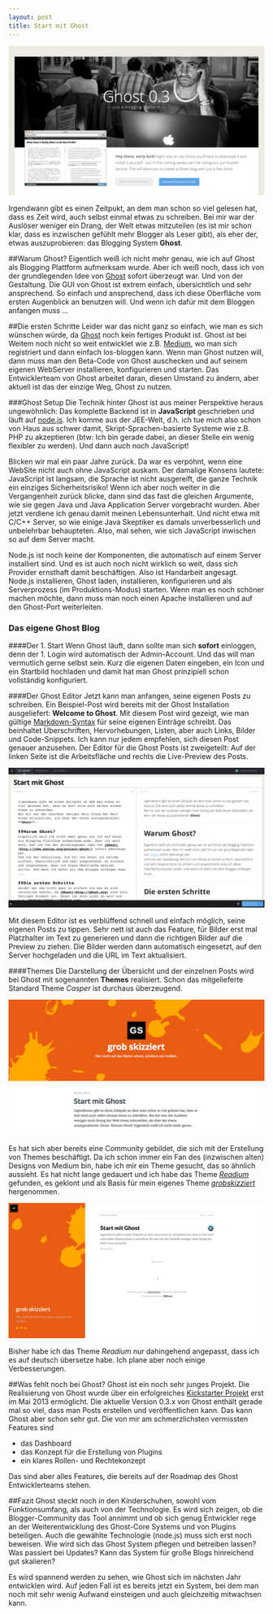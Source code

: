 ```yaml
---
layout: post
title: Start mit Ghost
---
```



![Ghost](/images/Screenshot_Ghost_org.png)

Irgendwann gibt es einen Zeitpukt, an dem man schon so viel gelesen hat, dass es Zeit wird, auch selbst einmal etwas zu schreiben.
Bei mir war der Auslöser weniger ein Drang, der Welt etwas mitzuteilen (es ist mir schon klar, dass es inzwischen gefühlt mehr Blogger als Leser gibt), als eher der, etwas auszuprobieren: das Blogging System **Ghost**.

##Warum Ghost?
Eigentlich weiß ich nicht mehr genau, wie ich auf Ghost als Blogging Plattform aufmerksam wurde. Aber ich weiß noch, dass ich von der grundlegenden Idee von [Ghost](http://john.onolan.org/project-ghost/) sofort überzeugt war. 
Und von der Gestaltung. Die GUI von Ghost ist extrem einfach, übersichtlich und sehr ansprechend. So einfach und ansprechend, dass ich diese Oberfläche vom ersten Augenblick an benutzen will. Und wenn ich dafür mit dem Bloggen anfangen muss ...

##Die ersten Schritte
Leider war das nicht ganz so einfach, wie man es sich wünschen würde, da [Ghost](http://ghost.org) noch kein fertiges Produkt ist. Ghost ist bei Weitem noch nicht so weit entwicklet wie z.B. [Medium](https://medium.com), wo man sich registriert und dann einfach los-bloggen kann. Wenn man Ghost nutzen will, dann muss man den Beta-Code von Ghost auschecken und auf seinem eigenen WebServer installieren, konfigurieren und starten. 
Das Entwicklerteam von Ghost arbeitet daran, diesen Umstand zu ändern, aber aktuell ist das der einzige Weg, Ghost zu nutzen.

###Ghost Setup
Die Technik hinter Ghost ist aus meiner Perspektive heraus ungewöhnlich: Das komplette Backend ist in **JavaScript** geschrieben und läuft auf [node.js](http://nodejs.org). 
Ich komme aus der JEE-Welt, d.h. ich tue mich also schon von Haus aus schwer damit, Skript-Sprachen-basierte Systeme wie z.B. PHP zu akzeptieren (btw: Ich bin gerade dabei, an dieser Stelle ein wenig flexibler zu werden). Und dann auch noch JavaScript!

Blicken wir mal ein paar Jahre zurück. Da war es verpöhnt, wenn eine WebSite nicht auch ohne JavaScript auskam. Der damalige Konsens lautete: JavaScript ist langsam, die Sprache ist nicht ausgereift, die ganze Technik ein einziges Sicherheitsrisiko! 
Wenn ich aber noch weiter in die Vergangenheit zurück blicke, dann sind das fast die gleichen Argumente, wie sie gegen Java und Java Application Server vorgebracht wurden. Aber jetzt verdiene ich genau damit meinen Lebensunterhalt. Und nicht etwa mit C/C++ Server, so wie einige Java Skeptiker es damals unverbesserlich und unbelehrbar behaupteten.
Also, mal sehen, wie sich JavaScript inwischen so auf dem Server macht.

Node.js ist noch keine der Komponenten, die automatisch auf einem Server installiert sind. Und es ist auch noch nicht wirklich so weit, dass sich Provider ernsthaft damit beschäftigen. Also ist Handarbeit angesagt. Node.js installieren, Ghost laden, installieren, konfigurieren und als Serverprozess (im Produktions-Modus) starten. Wenn man es noch schöner machen möchte, dann muss man noch einen Apache installieren und auf den Ghost-Port weiterleiten.

### Das eigene Ghost Blog
####Der 1. Start
Wenn Ghost läuft, dann sollte man sich **sofort** einloggen, denn der 1. Login wird automatisch der Admin-Account. Und das will man vermutlich gerne selbst sein.
Kurz die eigenen Daten eingeben, ein Icon und ein Startbild hochladen und damit hat man Ghost prinzipiell schon vollständig konfiguriert.

####Der Ghost Editor
Jetzt kann man anfangen, seine eigenen Posts zu schreiben. Ein Beispiel-Post wird bereits mit der Ghost Installation ausgeliefert: **Welcome to Ghost**.
Mit diesem Post wird gezeigt, wie man gültige [Markdown-Syntax](http://daringfireball.net/projects/markdown/syntax) für seine eigenen Einträge schreibt. Das beinhaltet Überschriften, Hervorhebungen, Listen, aber auch Links, Bilder und Code-Snippets. Ich kann nur jedem empfehlen, sich diesen Post genauer anzusehen.
Der Editor für die Ghost Posts ist zweigeteilt: Auf der linken Seite ist die Arbeitsfläche und rechts die Live-Preview des Posts.

![Ghost Editor](/images/Ghost_Editor.png)

Mit diesem Editor ist es verblüffend schnell und einfach möglich, seine eigenen Posts zu tippen. Sehr nett ist auch das Feature, für Bilder erst mal Platzhalter im Text zu generieren und dann die richtigen Bilder auf die Preview zu ziehen. Die Bilder werden dann automatisch eingesetzt, auf den Server hochgeladen und die URL im Text aktualisiert.

####Themes
Die Darstellung der Übersicht und der einzelnen Posts wird bei Ghost mit sogenannten **Themes** realisiert. Schon das mitgelieferte Standard Theme *Casper* ist durchaus überzeugend.

![Casper Theme](/images/grobskizziert_casper.png)

Es hat sich aber bereits eine Community gebildet, die sich mit der Erstellung von Themes beschäftigt. Da ich schon immer ein Fan des (inzwischen alten) Designs von Medium bin, habe ich mir ein Theme gesucht, das so ähnlich aussieht. Es hat nicht lange gedauert und ich habe das Theme [*Readium*](https://github.com/starburst1977/Readium) gefunden, es geklont und als Basis für mein eigenes Theme [*grobskizziert*](https://github.com/realDogbert/grobskizziert) hergenommen.

![Grobskizziert Theme](/images/grobskizziert_custom.png)

Bisher habe ich das Theme *Readium* nur dahingehend angepasst, dass ich es auf deutsch übersetze habe. Ich plane aber noch einige Verbesserungen.

##Was fehlt noch bei Ghost?
Ghost ist ein noch sehr junges Projekt. Die Realisierung von Ghost wurde über ein erfolgreiches [Kickstarter Projekt](http://www.kickstarter.com/projects/johnonolan/ghost-just-a-blogging-platform/) erst im Mai 2013 ermöglicht. Die aktuelle Version 0.3.x von Ghost enthält gerade mal so viel, dass man Posts erstellen und veröffentlichen kann. Das kann Ghost aber schon sehr gut.
Die von mir am schmerzlichsten vermissten Features sind

* das Dashboard
* das Konzept für die Erstellung von Plugins
* ein klares Rollen- und Rechtekonzept

Das sind aber alles Features, die bereits auf der Roadmap des Ghost Entwicklerteams stehen.

##Fazit
Ghost steckt noch in den Kinderschuhen, sowohl vom Funktionsumfang, als auch von der Technologie. Es wird sich zeigen, ob die Blogger-Community das Tool annimmt und ob sich genug Entwickler rege an der Weiterentwicklung des Ghost-Core Systems und von Plugins beteiligen. Auch die gewählte Technologie (node.js) muss sich erst noch beweisen. Wie wird sich das Ghost System pflegen und betreiben lassen? Was passiert bei Updates? Kann das System für große Blogs hinreichend gut skalieren?

Es wird spannend werden zu sehen, wie Ghost sich im nächsten Jahr entwicklen wird. Auf jeden Fall ist es bereits jetzt ein System, bei dem man noch mit sehr wenig Aufwand einsteigen und auch gleichzeitig mitwachsen kann.

